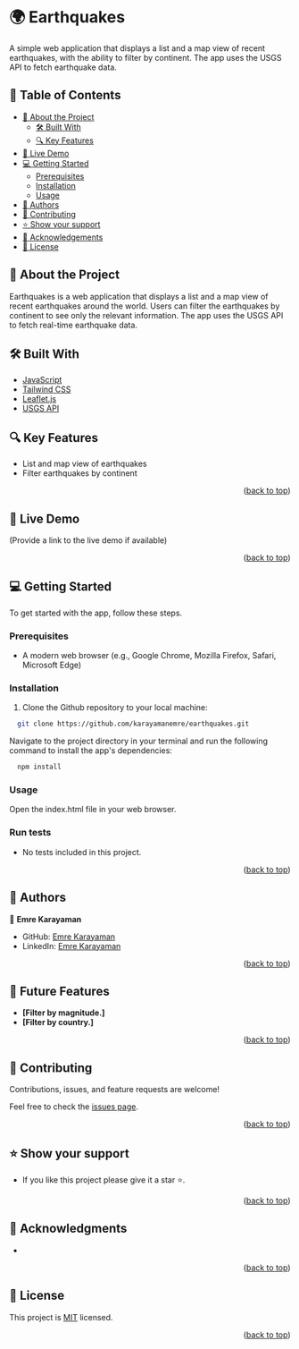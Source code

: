 <a name="readme-top"></a>

# 🌍 Earthquakes

A simple web application that displays a list and a map view of recent earthquakes, with the ability to filter by continent. The app uses the USGS API to fetch earthquake data.

## 📗 Table of Contents

- [📖 About the Project](#about-project)
  - [🛠 Built With](#built-with)
  - [🔍 Key Features](#key-features)
- [🚀 Live Demo](#live-demo)
- [💻 Getting Started](#getting-started)
  - [Prerequisites](#prerequisites)
  - [Installation](#installation)
  - [Usage](#usage)
- [👥 Authors](#authors)
- [🤝 Contributing](#contributing)
- [⭐️ Show your support](#support)
- [🙏 Acknowledgements](#acknowledgements)
- [📝 License](#license)

## 📖 About the Project <a name="about-project"></a>

Earthquakes is a web application that displays a list and a map view of recent earthquakes around the world. Users can filter the earthquakes by continent to see only the relevant information. The app uses the USGS API to fetch real-time earthquake data.

## 🛠 Built With <a name="built-with"></a>

- [JavaScript](https://www.javascript.com/)
- [Tailwind CSS](https://tailwindcss.com/)
- [Leaflet.js](https://leafletjs.com/)
- [USGS API](https://earthquake.usgs.gov/fdsnws/event/1/)

## 🔍 Key Features <a name="key-features"></a>

- List and map view of earthquakes
- Filter earthquakes by continent

<p align="right">(<a href="#readme-top">back to top</a>)</p>

## 🚀 Live Demo <a name="live-demo"></a>

(Provide a link to the live demo if available)

<p align="right">(<a href="#readme-top">back to top</a>)</p>

## 💻 Getting Started <a name="getting-started"></a>

To get started with the app, follow these steps.

### Prerequisites

- A modern web browser (e.g., Google Chrome, Mozilla Firefox, Safari, Microsoft Edge)

### Installation

1. Clone the Github repository to your local machine:

```sh
  git clone https://github.com/karayamanemre/earthquakes.git
```

Navigate to the project directory in your terminal and run the following command to install the app's dependencies:

```sh
  npm install
```

### Usage

Open the index.html file in your web browser.

### Run tests

- No tests included in this project.

<p align="right">(<a href="#readme-top">back to top</a>)</p>

## 👥 Authors <a name="authors"></a>

👤 **Emre Karayaman**

- GitHub: [Emre Karayaman](https://github.com/karayamanemre)
- LinkedIn: [Emre Karayaman](https://www.linkedin.com/in/emre-karayaman-a7b45b243/)

<p align="right">(<a href="#readme-top">back to top</a>)</p>

## 🔭 Future Features <a name="future-features"></a>

- **[Filter by magnitude.]**
- **[Filter by country.]**

<p align="right">(<a href="#readme-top">back to top</a>)</p>

## 🤝 Contributing <a name="contributing"></a>

Contributions, issues, and feature requests are welcome!

Feel free to check the [issues page](../../issues/).

<p align="right">(<a href="#readme-top">back to top</a>)</p>

## ⭐️ Show your support <a name="support"></a>

- If you like this project please give it a star ⭐️.

<p align="right">(<a href="#readme-top">back to top</a>)</p>

## 🙏 Acknowledgments <a name="acknowledgements"></a>

-

<p align="right">(<a href="#readme-top">back to top</a>)</p>

## 📝 License <a name="license"></a>

This project is [MIT](./LICENSE) licensed.

<p align="right">(<a href="#readme-top">back to top</a>)</p>
